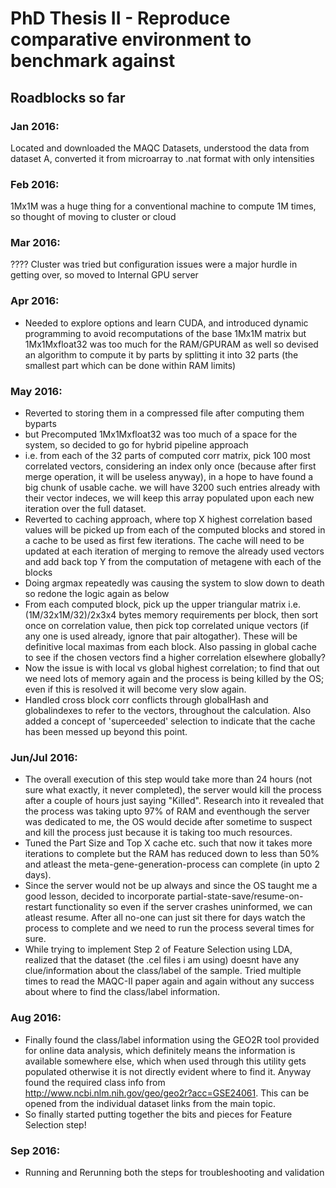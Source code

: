 # PhD Thesis II - Reproduce comparative environment to benchmark against
## Roadblocks so far
### Jan 2016: 
Located and downloaded the MAQC Datasets, understood the data from dataset A, converted it from microarray to .nat format with only intensities

### Feb 2016: 
1Mx1M was a huge thing for a conventional machine to compute 1M times, so thought of moving to cluster or cloud

### Mar 2016: 
???? Cluster was tried but configuration issues were a major hurdle in getting over, so moved to Internal GPU server

### Apr 2016: 
* Needed to explore options and learn CUDA, and introduced dynamic programming to avoid recomputations of the base 1Mx1M matrix but 1Mx1Mxfloat32 was too much for the RAM/GPURAM as well so devised an algorithm to compute it by parts by splitting it into 32 parts (the smallest part which can be done within RAM limits)

### May 2016: 
* Reverted to storing them in a compressed file after computing them byparts 
* but Precomputed 1Mx1Mxfloat32 was too much of a space for the system, so decided to go for hybrid pipeline approach 
* i.e. from each of the 32 parts of computed corr matrix, pick 100 most correlated vectors, considering an index only once (because after first merge operation, it will be useless anyway), in a hope to have found a big chunk of usable cache. we will have 3200 such entries already with their vector indeces, we will keep this array populated upon each new iteration over the full dataset.
* Reverted to caching approach, where top X highest correlation based values will be picked up from each of the computed blocks and stored in a cache to be used as first few iterations. The cache will need to be updated at each iteration of merging to remove the already used vectors and add back top Y from the computation of metagene with each of the blocks
* Doing argmax repeatedly was causing the system to slow down to death so redone the logic again as below
* From each computed block, pick up the upper triangular matrix i.e. (1M/32x1M/32)/2x3x4 bytes memory requirements per block, then sort once on correlation value, then pick top correlated unique vectors (if any one is used already, ignore that pair altogather). These will be definitive local maximas from each block. Also passing in global cache to see if the chosen vectors find a higher correlation elsewhere globally?
* Now the issue is with local vs global highest correlation; to find that out we need lots of memory again and the process is being killed by the OS; even if this is resolved it will become very slow again.
* Handled cross block corr conflicts through globalHash and globalindexes to refer to the vectors, throughout the calculation. Also added a concept of 'superceeded' selection to indicate that the cache has been messed up beyond this point.

### Jun/Jul 2016: 
* The overall execution of this step would take more than 24 hours (not sure what exactly, it never completed), the server would kill the process after a couple of hours just saying "Killed". Research into it revealed that the process was taking upto 97% of RAM and eventhough the server was dedicated to me, the OS would decide after sometime to suspect and kill the process just because it is taking too much resources.
* Tuned the Part Size and Top X cache etc. such that now it takes more iterations to complete but the RAM has reduced down to less than 50% and atleast the meta-gene-generation-process can complete (in upto 2 days).
* Since the server would not be up always and since the OS taught me a good lesson, decided to incorporate partial-state-save/resume-on-restart functionality so even if the server crashes uninformed, we can atleast resume. After all no-one can just sit there for days watch the process to complete and we need to run the process several times for sure.
* While trying to implement Step 2 of Feature Selection using LDA, realized that the dataset (the .cel files i am using) doesnt have any clue/information about the class/label of the sample. Tried multiple times to read the MAQC-II paper again and again without any success about where to find the class/label information.

### Aug 2016:
* Finally found the class/label information using the GEO2R tool provided for online data analysis, which definitely means the information is available somewhere else, which when used through this utility gets populated otherwise it is not directly evident where to find it. Anyway found the required class info from http://www.ncbi.nlm.nih.gov/geo/geo2r?acc=GSE24061. This can be opened from the individual dataset links from the main topic.
* So finally started putting together the bits and pieces for Feature Selection step!

### Sep 2016:
* Running and Rerunning both the steps for troubleshooting and validation
